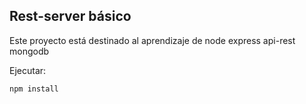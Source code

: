 ## Rest-server básico

Este proyecto está destinado al aprendizaje de node express api-rest mongodb

Ejecutar: 
```
npm install
```
